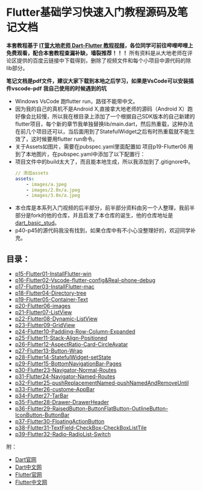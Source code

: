 # Flutter基础学习快速入门教程源码及笔记文档

**本套教程基于 [IT营大地老师 Dart-Flutter 教程视频](https://www.bilibili.com/video/av52490605?p=1)，各位同学可前往哔哩哔哩上免费观看，配合本套教程查漏补缺，墙裂推荐！！！**
所有资料是从大地老师在评论区提供的百度云链接中下载得到，删除了视频文件和每个小项目中源代码的除lib部分。

**笔记文档是pdf文件，建议大家下载到本地之后学习，如果是VsCode可以安装插件vscode-pdf**
**我自己使用的时候遇到的坑**
 * Windows VsCode 跑flutter run，路径不能带中文。
 * 因为我的自己的真机不是Android X,直接拿大地老师的源码（Android X）跑好像会比较慢，所以我在根目录上添加了一个根据自己SDK版本的自己新建的flutter项目，每个新的章节我单独替换lib/main.dart，然后热重载，这种办法在前几个项目还可以，当后面用到了StatefulWidget之后有时热重载就不能生效了，这时候要用flutter run命令。
 * 关于Assets如图片，需要在pubspec.yaml里面配置如 项目p19-Flutter06 用到了本地图片，在pubspec.yaml中添加了以下配置行：
 * 项目文件中的build太大了，而且能本地生成，所以我添加到了.gitignore中。
    ```yml
    // 添加assets
    assets:
        - images/a.jpeg
        - images/2.0x/a.jpeg
        - images/3.0x/a.jpeg   
    ```
* 本仓库是本系列入门视频的后半部分，前半部分资料由另一个人整理，我前半部分是fork的他的仓库，并且启发了本仓库的诞生，他的仓库地址是[dart_basic_stud](https://github.com/XPoet/dart-basic-study)。
* p40-p45的源代码我没有找到，如果仓库中有不小心没整理好的，欢迎同学补充。
## 目录：

- [p15-Flutter01-InstallFlutter-win](https://github.com/IcePigZDB/flutter-basic-study/tree/master/p15-Flutter01-InstallFlutter-win)
- [p16-Flutter02-Vscode-flutter-config&Real-phone-debug](https://github.com/IcePigZDB/flutter-basic-study/tree/master/p16-Flutter02-Vscode-flutter-config&Real-phone-debug)
- [p17-Flutter03-InstallFlutter-mac](https://github.com/IcePigZDB/flutter-basic-study/tree/master/p17-Flutter03-InstallFlutter-mac)
- [p18-Flutter04-Directory-tree](https://github.com/IcePigZDB/flutter-basic-study/tree/master/p18-Flutter04-Directory-tree)
- [p19-Flutter05-Container-Text](https://github.com/IcePigZDB/flutter-basic-study/tree/master/p19-Flutter05-Container-Text)
- [p20-Flutter06-images](https://github.com/IcePigZDB/flutter-basic-study/tree/master/p20-Flutter06-images)
- [p21-Flutter07-ListView](https://github.com/IcePigZDB/flutter-basic-study/tree/master/p21-Flutter07-ListView)
- [p22-Flutter08-Dynamic-ListView](https://github.com/IcePigZDB/flutter-basic-study/tree/master/p22-Flutter08-Dynamic-ListView)
- [p23-Flutter09-GridView](https://github.com/IcePigZDB/flutter-basic-study/tree/master/p23-Flutter09-GridView)
- [p24-Flutter10-Paddiing-Row-Column-Expanded](https://github.com/IcePigZDB/flutter-basic-study/tree/master/p24-Flutter10-Paddiing-Row-Column-Expanded)
- [p25-Flutter11-Stack-Align-Positioned](https://github.com/IcePigZDB/flutter-basic-study/tree/master/p25-Flutter11-Stack-Align-Positioned)
- [p26-Flutter12-AspectRatio-Card-CircleAvatar](https://github.com/IcePigZDB/flutter-basic-study/tree/master/p26-Flutter12-AspectRatio-Card-CircleAvatar)
- [p27-Flutter13-Button-Wrap](https://github.com/IcePigZDB/flutter-basic-study/tree/master/p27-Flutter13-Button-Wrap)
- [p28-Flutter14-StatefulWidget-setState](https://github.com/IcePigZDB/flutter-basic-study/tree/master/p28-Flutter14-StatefulWidget-setState)
- [p29-Flutter15-BottomNavigationBar-Pages](https://github.com/IcePigZDB/flutter-basic-study/tree/master/p29-Flutter15-BottomNavigationBar-Pages)
- [p30-Flutter23-Navigator-Normal-Routes](https://github.com/IcePigZDB/flutter-basic-study/tree/master/p30-Flutter23-Navigator-Normal-Routes)
- [p31-Flutter24-Navigator-Named-Routes](https://github.com/IcePigZDB/flutter-basic-study/tree/master/p31-Flutter24-Navigator-Named-Routes)
- [p32-Flutter25-pushReplacementNamed-pushNamedAndRemoveUntil](https://github.com/IcePigZDB/flutter-basic-study/tree/master/p32-Flutter25-pushReplacementNamed-pushNamedAndRemoveUntil)
- [p33-Flutter26-custome-AppBar](https://github.com/IcePigZDB/flutter-basic-study/tree/master/p33-Flutter26-custome-AppBar)
- [p34-Flutter27-TarBar](https://github.com/IcePigZDB/flutter-basic-study/tree/master/p34-Flutter27-TarBar)
- [p35-Flutter28-Drawer-DrawerHeader](https://github.com/IcePigZDB/flutter-basic-study/tree/master/p35-Flutter28-Drawer-DrawerHeader)
- [p36-Flutter29-RaisedButton-ButtonFlatButton-OutlineButton-IconButton-ButtonBar](https://github.com/IcePigZDB/flutter-basic-study/tree/master/p36-Flutter29-RaisedButton-ButtonFlatButton-OutlineButton-IconButton-ButtonBar)
- [p37-Flutter30-FloatingActionButton](https://github.com/IcePigZDB/flutter-basic-study/tree/master/p37-Flutter30-FloatingActionButton)
- [p38-Flutter31-TextField-CheckBox-CheckBoxListTile](https://github.com/IcePigZDB/flutter-basic-study/tree/master/p38-Flutter31-TextField-CheckBox-CheckBoxListTile)
- [p39-Flutter32-Radio-RadioList-Switch](https://github.com/IcePigZDB/flutter-basic-study/tree/master/p39-Flutter32-Radio-RadioList-Switch)


附：
- [Dart官网](https://dart.dev/)
- [Dart中文网](https://www.dartcn.com/)
- [Flutter官网](https://flutter.dev/)
- [Flutter中文网](https://flutterchina.club/)